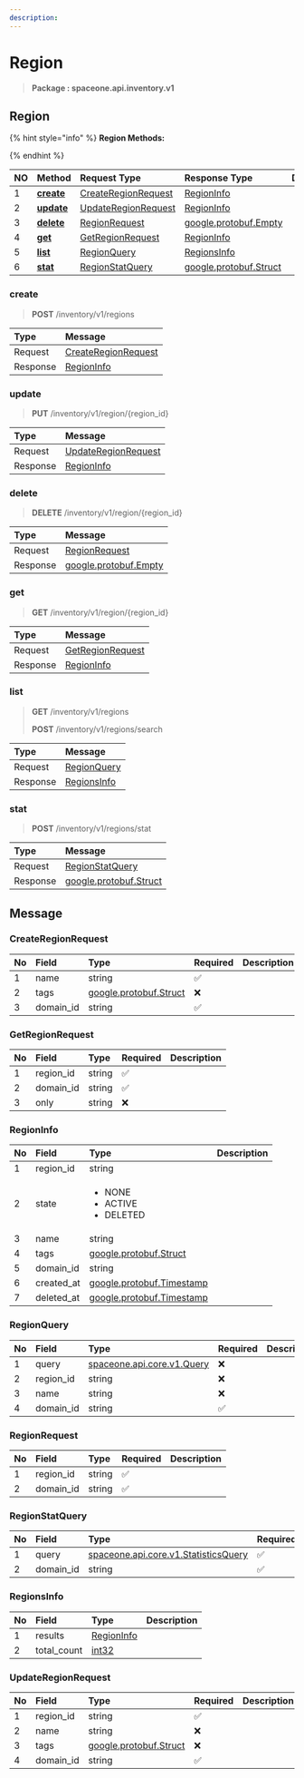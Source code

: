 ```yaml
---
description:  
---
```

# Region

>  **Package : spaceone.api.inventory.v1**

## Region

{% hint style="info" %}
**Region Methods:**

{%  endhint %}


| NO |  Method | Request Type | Response Type | Description |
| :--- | :--- | :--- | :--- | :--- |
| 1 | [**create**](region.md#create)|   [CreateRegionRequest](region.md#createregionrequest) |   [RegionInfo](region.md#regioninfo) |  |
| 2 | [**update**](region.md#update)|   [UpdateRegionRequest](region.md#updateregionrequest) |   [RegionInfo](region.md#regioninfo) |  |
| 3 | [**delete**](region.md#delete)|   [RegionRequest](region.md#regionrequest) |  [google.protobuf.Empty](https://github.com/protocolbuffers/protobuf/blob/master/src/google/protobuf/empty.proto)|  |
| 4 | [**get**](region.md#get)|   [GetRegionRequest](region.md#getregionrequest) |   [RegionInfo](region.md#regioninfo) |  |
| 5 | [**list**](region.md#list)|   [RegionQuery](region.md#regionquery) |   [RegionsInfo](region.md#regionsinfo) |  |
| 6 | [**stat**](region.md#stat)|   [RegionStatQuery](region.md#regionstatquery) |  [google.protobuf.Struct](https://github.com/protocolbuffers/protobuf/blob/master/src/google/protobuf/struct.proto)|  | 
 

 
### create
> **POST** /inventory/v1/regions
>


| Type | Message |
| :--- | :--- |
| Request | [CreateRegionRequest](region.md#createregionrequest) |
| Response |  [RegionInfo](region.md#regioninfo)  |
 
 

 
### update
> **PUT** /inventory/v1/region/{region_id}
>


| Type | Message |
| :--- | :--- |
| Request | [UpdateRegionRequest](region.md#updateregionrequest) |
| Response |  [RegionInfo](region.md#regioninfo)  |
 
 

 
### delete
> **DELETE** /inventory/v1/region/{region_id}
>


| Type | Message |
| :--- | :--- |
| Request | [RegionRequest](region.md#regionrequest) |
| Response | [google.protobuf.Empty](https://github.com/protocolbuffers/protobuf/blob/master/src/google/protobuf/empty.proto) |
 
 

 
### get
> **GET** /inventory/v1/region/{region_id}
>


| Type | Message |
| :--- | :--- |
| Request | [GetRegionRequest](region.md#getregionrequest) |
| Response |  [RegionInfo](region.md#regioninfo)  |
 
 

 
### list
> **GET** /inventory/v1/regions
>
> **POST** /inventory/v1/regions/search



| Type | Message |
| :--- | :--- |
| Request | [RegionQuery](region.md#regionquery) |
| Response |  [RegionsInfo](region.md#regionsinfo)  |
 
 

 
### stat
> **POST** /inventory/v1/regions/stat
>


| Type | Message |
| :--- | :--- |
| Request | [RegionStatQuery](region.md#regionstatquery) |
| Response | [google.protobuf.Struct](https://github.com/protocolbuffers/protobuf/blob/master/src/google/protobuf/struct.proto) |


## 

## Message

### CreateRegionRequest
| No | Field | Type | Required | Description |
| :--- | :--- | :--- | :--- | :--- |
| 1 | name |string|✅| |
| 2 | tags |[google.protobuf.Struct](https://github.com/protocolbuffers/protobuf/blob/master/src/google/protobuf/struct.proto)|❌| |
| 3 | domain_id |string|✅| |

### GetRegionRequest
| No | Field | Type | Required | Description |
| :--- | :--- | :--- | :--- | :--- |
| 1 | region_id |string|✅| |
| 2 | domain_id |string|✅| |
| 3 | only |string|❌| |

### RegionInfo
<table>
  <thead>
    <tr>
      <th style="text-align:left">No</th>
      <th style="text-align:left">Field</th>
      <th style="text-align:left">Type</th>
      <th style="text-align:left">Description</th>
    </tr>
  </thead>
  <tbody>
    <tr>
      <td style="text-align:left">1</td>
      <td style="text-align:left">region_id</td>
      <td style="text-align:left">string</td>
<td style="text-align:left"></td>

   </tr>
    <tr>
      <td style="text-align:left">2</td>
      <td style="text-align:left">state</td>
      <td style="text-align:left"><ul>
          	<li>NONE</li>
          	<li>ACTIVE</li>
          	<li>DELETED</li>
        </ul></td>
<td style="text-align:left"></td>

   </tr>
    <tr>
      <td style="text-align:left">3</td>
      <td style="text-align:left">name</td>
      <td style="text-align:left">string</td>
<td style="text-align:left"></td>

   </tr>
    <tr>
      <td style="text-align:left">4</td>
      <td style="text-align:left">tags</td>
      <td style="text-align:left"><a href="https://github.com/protocolbuffers/protobuf/blob/master/src/google/protobuf/struct.proto">google.protobuf.Struct</a></td>
<td style="text-align:left"></td>

   </tr>
    <tr>
      <td style="text-align:left">5</td>
      <td style="text-align:left">domain_id</td>
      <td style="text-align:left">string</td>
<td style="text-align:left"></td>

   </tr>
    <tr>
      <td style="text-align:left">6</td>
      <td style="text-align:left">created_at</td>
      <td style="text-align:left"><a href="https://github.com/protocolbuffers/protobuf/blob/master/src/google/protobuf/timestamp.proto">google.protobuf.Timestamp</a></td>
<td style="text-align:left"></td>

   </tr>
    <tr>
      <td style="text-align:left">7</td>
      <td style="text-align:left">deleted_at</td>
      <td style="text-align:left"><a href="https://github.com/protocolbuffers/protobuf/blob/master/src/google/protobuf/timestamp.proto">google.protobuf.Timestamp</a></td>
<td style="text-align:left"></td>

   </tr>
  </tbody>
</table>



### RegionQuery
| No | Field | Type | Required | Description |
| :--- | :--- | :--- | :--- | :--- |
| 1 | query |[spaceone.api.core.v1.Query](https://spaceone-dev.gitbook.io/api-reference/common-v1/search-query)|❌| |
| 2 | region_id |string|❌| |
| 3 | name |string|❌| |
| 4 | domain_id |string|✅| |

### RegionRequest
| No | Field | Type | Required | Description |
| :--- | :--- | :--- | :--- | :--- |
| 1 | region_id |string|✅| |
| 2 | domain_id |string|✅| |

### RegionStatQuery
| No | Field | Type | Required | Description |
| :--- | :--- | :--- | :--- | :--- |
| 1 | query |[spaceone.api.core.v1.StatisticsQuery](https://spaceone-dev.gitbook.io/api-reference/common-v1/statistics-query)|✅| |
| 2 | domain_id |string|✅| |

### RegionsInfo
| No | Field | Type |  Description |
| :--- | :--- | :--- | :--- |
| 1 | results |[RegionInfo](region.md#regioninfo)| |
| 2 | total_count |[int32](https://github.com/protocolbuffers/protobuf/blob/master/src/google/protobuf/type.proto)| |

### UpdateRegionRequest
| No | Field | Type | Required | Description |
| :--- | :--- | :--- | :--- | :--- |
| 1 | region_id |string|✅| |
| 2 | name |string|❌| |
| 3 | tags |[google.protobuf.Struct](https://github.com/protocolbuffers/protobuf/blob/master/src/google/protobuf/struct.proto)|❌| |
| 4 | domain_id |string|✅| |
